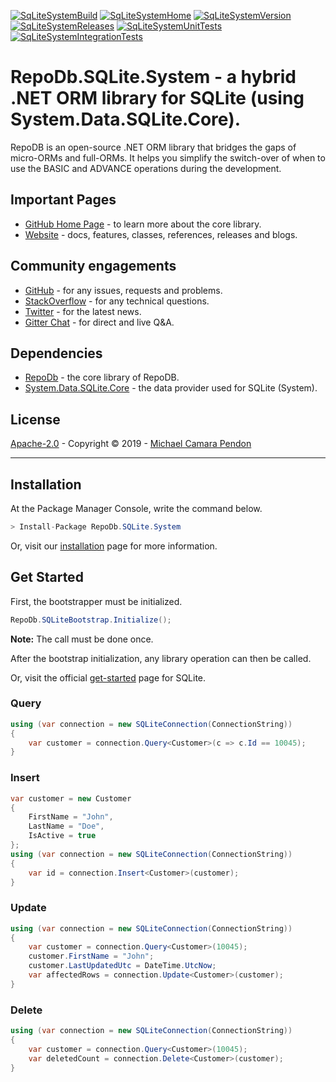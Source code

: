 [![SqLiteSystemBuild](https://img.shields.io/appveyor/ci/mikependon/repodb-n4lwf?&logo=appveyor)](https://ci.appveyor.com/project/mikependon/repodb-n4lwf)
[![SqLiteSystemHome](https://img.shields.io/badge/home-github-important?&logo=github)](https://github.com/mikependon/RepoDb)
[![SqLiteSystemVersion](https://img.shields.io/nuget/v/RepoDb.SQLite.System?&logo=nuget)](https://www.nuget.org/packages/RepoDb.SQLite.System)
[![SqLiteSystemReleases](https://img.shields.io/badge/releases-core-important?&logo=nuget)](http://repodb.net/release/sqlite)
[![SqLiteSystemUnitTests](https://img.shields.io/appveyor/tests/mikependon/repodb-pb8kh?&logo=appveyor&label=unit%20tests)](https://ci.appveyor.com/project/mikependon/repodb-pb8kh/build/tests)
[![SqLiteSystemIntegrationTests](https://img.shields.io/appveyor/tests/mikependon/repodb-n01df?&logo=appveyor&label=integration%20tests)](https://ci.appveyor.com/project/mikependon/repodb-n01df/build/tests)

# RepoDb.SQLite.System - a hybrid .NET ORM library for SQLite (using System.Data.SQLite.Core).

RepoDB is an open-source .NET ORM library that bridges the gaps of micro-ORMs and full-ORMs. It helps you simplify the switch-over of when to use the BASIC and ADVANCE operations during the development.

## Important Pages

- [GitHub Home Page](https://github.com/mikependon/RepoDb) - to learn more about the core library.
- [Website](http://repodb.net) - docs, features, classes, references, releases and blogs.

## Community engagements

- [GitHub](https://github.com/mikependon/RepoDb/issues) - for any issues, requests and problems.
- [StackOverflow](https://stackoverflow.com/search?q=RepoDB) - for any technical questions.
- [Twitter](https://twitter.com/search?q=%23repodb) - for the latest news.
- [Gitter Chat](https://gitter.im/RepoDb/community) - for direct and live Q&A.

## Dependencies

- [RepoDb](https://www.nuget.org/packages/RepoDb/) - the core library of RepoDB.
- [System.Data.SQLite.Core](https://www.nuget.org/packages/System.Data.SQLite.Core/) - the data provider used for SQLite (System).

## License

[Apache-2.0](http://apache.org/licenses/LICENSE-2.0.html) - Copyright © 2019 - [Michael Camara Pendon](https://twitter.com/mike_pendon)

--------

## Installation

At the Package Manager Console, write the command below.

```csharp
> Install-Package RepoDb.SQLite.System
```

Or, visit our [installation](http://repodb.net/tutorial/installation) page for more information.

## Get Started

First, the bootstrapper must be initialized.

```csharp
RepoDb.SQLiteBootstrap.Initialize();
```

**Note:** The call must be done once.

After the bootstrap initialization, any library operation can then be called.

Or, visit the official [get-started](http://repodb.net/tutorial/get-started-sqlite) page for SQLite.

### Query

```csharp
using (var connection = new SQLiteConnection(ConnectionString))
{
	var customer = connection.Query<Customer>(c => c.Id == 10045);
}
```

### Insert

```csharp
var customer = new Customer
{
	FirstName = "John",
	LastName = "Doe",
	IsActive = true
};
using (var connection = new SQLiteConnection(ConnectionString))
{
	var id = connection.Insert<Customer>(customer);
}
```

### Update

```csharp
using (var connection = new SQLiteConnection(ConnectionString))
{
	var customer = connection.Query<Customer>(10045);
	customer.FirstName = "John";
	customer.LastUpdatedUtc = DateTime.UtcNow;
	var affectedRows = connection.Update<Customer>(customer);
}
```

### Delete

```csharp
using (var connection = new SQLiteConnection(ConnectionString))
{
	var customer = connection.Query<Customer>(10045);
	var deletedCount = connection.Delete<Customer>(customer);
}
```
